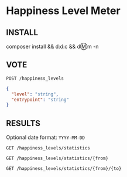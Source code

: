 Happiness Level Meter
=====================

INSTALL
-------
composer install && d:d:c && d:m:m -n


VOTE
----

`POST /happiness_levels`

```json
{
  "level": "string",
  "entrypoint": "string"
}
```

RESULTS
-------
Optional date format: `YYYY-MM-DD`

`GET /happiness_levels/statistics`

`GET /happiness_levels/statistics/{from}`

`GET /happiness_levels/statistics/{from}/{to}`
